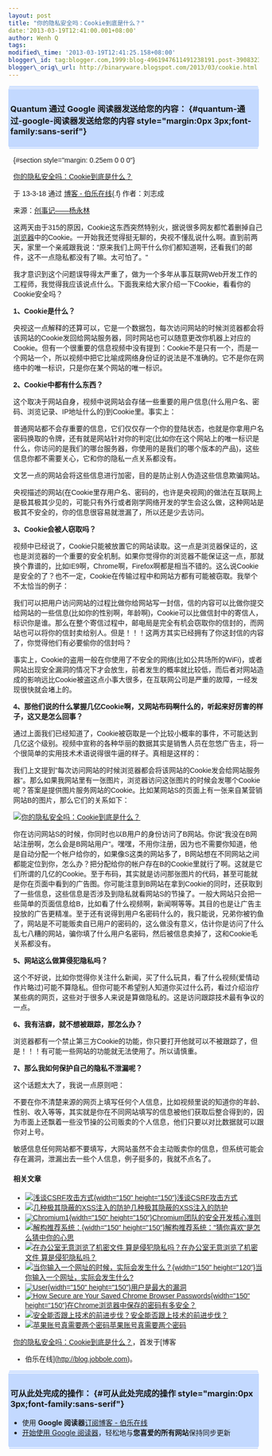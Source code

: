 ```yaml
--- 
layout: post 
title: "你的隐私安全吗：Cookie到底是什么？" 
date:'2013-03-19T12:41:00.001+08:00' 
author: Wenh Q
tags:
modified\_time: '2013-03-19T12:41:25.158+08:00' 
blogger\_id: tag:blogger.com,1999:blog-4961947611491238191.post-39083230901481128
blogger\_orig\_url: http://binaryware.blogspot.com/2013/03/cookie.html
---
```

<div
style="margin: 0px 2px; padding-top: 1px;    background-color: #c3d9ff; font-size: 1px !important;    line-height: 0px !important;">

 

</div>

<div
style="margin: 0px 1px; padding-top: 1px;    background-color: #c3d9ff; font-size: 1px !important;    line-height: 0px !important;">

 

</div>

<div style="padding: 4px; background-color: #c3d9ff;">

### Quantum 通过 Google 阅读器发送给您的内容： {#quantum-通过-google-阅读器发送给您的内容 style="margin:0px 3px;font-family:sans-serif"}

</div>

<div
style="margin: 0px 1px; padding-top: 1px;    background-color: #c3d9ff; font-size: 1px !important;    line-height: 0px !important;">

 

</div>

<div
style="margin: 0px 2px; padding-top: 1px;    background-color: #c3d9ff; font-size: 1px !important;    line-height: 0px !important;">

 

</div>

<div
style="font-family:sans-serif;overflow:auto;width:100%;margin: 0px 10px">

 {#section style="margin: 0.25em 0 0 0"}

<div>

[你的隐私安全吗：Cookie到底是什么？](http://blog.jobbole.com/36154/?utm_source=rss&utm_medium=rss&utm_campaign=%25e4%25bd%25a0%25e7%259a%2584%25e9%259a%2590%25e7%25a7%2581%25e5%25ae%2589%25e5%2585%25a8%25e5%2590%2597%25ef%25bc%259acookie%25e5%2588%25b0%25e5%25ba%2595%25e6%2598%25af%25e4%25bb%2580%25e4%25b9%2588%25ef%25bc%259f)

</div>

<div style="margin-bottom: 0.5em">

于 13-3-18 通过 [博客 - 伯乐在线](http://blog.jobbole.com){.f}
作者：刘志成

</div>



来源：[创事记——杨永林](http://tech.sina.com.cn/i/csj/2013-03-18/19428157177.shtml)

这两天由于315的原因，Cookie这东西突然特别火，据说很多网友都忙着删掉自己<span>[浏览器](http://blog.jobbole.com/12749/ "浏览器")</span>中的Cookie。一开始我还觉得挺无聊的，央视不懂乱说什么啊。直到前两天，家里一个亲戚跟我说："原来我们上网干什么你们都知道啊，还看我们的邮件，这不一点隐私都没有了嘛。太可怕了。"

我才意识到这个问题误导得太严重了，做为一个多年从事互联网Web开发工作的工程师，我觉得我应该说点什么。下面我来给大家介绍一下Cookie，看看你的Cookie安全吗？

**1、Cookie是什么？**

央视这一点解释的还算可以，它是一个数据包，每次访问网站的时候浏览器都会将该网站的Cookie发回给网站服务器，同时网站也可以随意更改你机器上对应的Cookie。但有一个很重要的信息视频中没有提到：Cookie不是只有一个，而是一个网站一个，所以视频中把它比喻成网络身份证的说法是不准确的。它不是你在网络中的唯一标识，只是你在某个网站的唯一标识。

**2、Cookie中都有什么东西？**

这个取决于网站自身，视频中说网站会存储一些重要的用户信息(什么用户名、密码、浏览记录、IP地址什么的)到Cookie里。事实上：

普通网站都不会存重要的信息，它们仅仅存一个你的登陆状态，也就是你拿用户名密码换取的令牌，还有就是网站针对你的判定(比如你在这个网站上的唯一标识是什么，你访问的是我们的哪台服务器，你使用的是我们的哪个版本的产品)，这些信息你都不需要关心，它和你的隐私一点关系都没有。

文艺一点的网站会将这些信息进行加密，目的是防止别人伪造这些信息欺骗网站。

央视描述的网站(在Cookie里存用户名、密码的，也许是央视网)的做法在互联网上是极其极其少见的，可能只有外行或者刚学网络开发的学生会这么做，这种网站是极其不安全的，你的信息很容易就泄漏了，所以还是少去访问。

**3、Cookie会被人窃取吗？**

视频中已经说了，Cookie只能被放置它的网站读取。这一点是浏览器保证的，这也是浏览器的一个重要的安全机制。如果你觉得你的浏览器不能保证这一点，那就换个靠谱的，比如IE9啊，Chrome啊，Firefox啊都是相当不错的。这么说Cookie是安全的了？也不一定，Cookie在传输过程中和网站方都有可能被窃取。我举个不太恰当的例子：

我们可以把用户访问网站的过程比做你给网站写一封信，信的内容可以比做你提交给网站的一些信息(比如你的性别啊，年龄啊)，Cookie可以比做信封中的寄信人，标识你是谁。那么在整个寄信过程中，邮电局是完全有机会窃取你的信封的，而网站也可以将你的信封卖给别人。但是！！！这两方其实已经拥有了你这封信的内容了，你觉得他们有必要偷你的信封吗？

事实上，Cookie的盗用一般在你使用了不安全的网络(比如公共场所的WiFi)，或者网站出现安全漏洞的情况下才会放生，前者发生的概率就比较低，而后者对网站造成的影响远比Cookie被盗这点小事大很多，在互联网公司是严重的故障，一经发现很快就会堵上的。

**4、那他们说的什么掌握几亿Cookie啊，又网站布码啊什么的，听起来好厉害的样子，这又是怎么回事？**

通过上面我们已经知道了，Cookie被窃取是一个比较小概率的事件，不可能达到几亿这个级别。视频中宣称的各种华丽的数据其实是销售人员在忽悠广告主，将一个很简单的实用技术术语说得很牛逼的样子。真相是这样的：

我们上文提到"每次访问网站的时候浏览器都会将该网站的Cookie发会给网站服务器"。那么如果我网站里有一张图片，浏览器访问这张图片的时候会发哪个Cookie呢？答案是提供图片服务网站的Cookie。比如某网站S的页面上有一张来自某营销网站B的图片，那么它们的关系如下：

<div>

[![你的隐私安全吗：Cookie到底是什么？](http://blog.jobbole.com/wp-content/uploads/2013/03/truth-of-cookie.png "你的隐私安全吗：Cookie到底是什么？")](http://blog.jobbole.com/wp-content/uploads/2013/03/truth-of-cookie.png "你的隐私安全吗：Cookie到底是什么？")

</div>

你在访问网站S的时候，你同时也以B用户的身份访问了B网站。你说"我没在B网站注册啊，怎么会是B网站用户"。嘿嘿，不用你注册，因为也不需要你知道，他是自动分配一个帐户给你的，如果像S这类的网站多了，B网站想在不同网站之间都能定位到你，怎么办？把分配给你的帐户存在B的Cookie里就行了啊。这就是它们所谓的几亿的Cookie。至于布码，其实就是访问那张图片的代码，甚至可能就是你在页面中看到的广告图。你可能注意到B网站在拿到Cookie的同时，还获取到了一些信息，这些信息是否涉及到隐私就看网站S的节操了。一般大网站只会把一些简单的页面信息给B，比如看了什么视频啊，新闻啊等等。其目的也是让广告主投放的广告更精准。至于还有说得到用户名密码什么的，我只能说，兄弟你被钓鱼了，网站是不可能贩卖自已用户的密码的，这么做没有意义，估计你是访问了什么乱七八糟的网站，骗你填了什么用户名密码，然后被信息卖掉了，这和Cookie毛关系都没有。

**5、网站这么做算侵犯隐私吗？**

这个不好说，比如你觉得你关注什么新闻，买了什么玩具，看了什么视频(爱情动作片略过)可能不算隐私。但你可能不希望别人知道你买过什么药，看过介绍治疗某些病的网页，这些对于很多人来说是算做隐私的。这是访问跟踪技术最有争议的一点。

**6、我有洁癖，就不想被跟踪，那怎么办？**

浏览器都有一个禁止第三方Cookie的功能，你只要打开他就可以不被跟踪了，但是！！！有可能一些网站的功能就无法使用了。所以请慎重。

**7、那么我如何保护自己的隐私不泄漏呢？**

这个话题太大了，我说一点原则吧：

不要在你不清楚来源的网页上填写任何个人信息，比如视频里说的知道你的年龄、性别、收入等等，其实就是你在不同网站填写的信息被他们获取后整合得到的，因为市面上还飘着一些没节操的公司贩卖的个人信息，他们只要以对比数据就可以跟你对上号。

敏感信息任何网站都不要填写，大网站虽然不会主动贩卖你的信息，但系统可能会存在漏洞，泄漏出去一些个人信息，例子挺多的，我就不点名了。

#### 相关文章

-   [![浅谈CSRF攻击方式](http://blog.jobbole.com/wp-content/uploads/2012/07/2009040916453171-150x150.jpg){width="150"
    height="150"}](http://blog.jobbole.com/23911/)[浅谈CSRF攻击方式](http://blog.jobbole.com/23911/)
-   [![几种极其隐蔽的XSS注入的防护](http://blog.jobbole.com/wp-content/uploads/2013/02/XSS-Cross-Site-Script-Execution1-150x150.jpg)](http://blog.jobbole.com/26064/)[几种极其隐蔽的XSS注入的防护](http://blog.jobbole.com/26064/)
-   [![Chromium1](http://blog.jobbole.com/wp-content/uploads/2012/04/Chromium1-150x150.jpg){width="150"
    height="150"}](http://blog.jobbole.com/16670/)[Chromium团队的安全开发核心准则](http://blog.jobbole.com/16670/)
-   [![解构推荐系统：](http://blog.jobbole.com/wp-content/uploads/2012/11/angd2e-150x150.jpg){width="150"
    height="150"}](http://blog.jobbole.com/30647/)[解构推荐系统："猜你喜欢"是怎么猜中你的心思](http://blog.jobbole.com/30647/)
-   [![在办公室无意浏览了机密文件
    算是侵犯隐私吗？](http://blog.jobbole.com/wp-content/plugins/wordpress-23-related-posts-plugin/static/thumbs/15.jpg)](http://blog.jobbole.com/81/)[在办公室无意浏览了机密文件
    算是侵犯隐私吗？](http://blog.jobbole.com/81/)
-   [![当你输入一个网址的时候，实际会发生什么？](http://blog.jobbole.com/wp-content/uploads/2013/02/image12-150x120.png){width="150"
    height="120"}](http://blog.jobbole.com/33951/)[当你输入一个网址，实际会发生什么?](http://blog.jobbole.com/33951/)
-   [![User](http://blog.jobbole.com/wp-content/uploads/2012/02/User-150x150.png){width="150"
    height="150"}](http://blog.jobbole.com/13258/)[用户是最大的漏洞](http://blog.jobbole.com/13258/)
-   [![How Secure are Your Saved Chrome Browser
    Passwords](http://blog.jobbole.com/wp-content/uploads/2012/12/How-Secure-are-Your-Saved-Chrome-Browser-Passwords-1-150x150.jpg){width="150"
    height="150"}](http://blog.jobbole.com/30922/)[在Chrome浏览器中保存的密码有多安全？](http://blog.jobbole.com/30922/)
-   [![安全能否跟上技术的前进步伐？](http://blog.jobbole.com/wp-content/uploads/2012/05/Security-logo.jpg)](http://blog.jobbole.com/18048/)[安全能否跟上技术的前进步伐？](http://blog.jobbole.com/18048/)
-   [![苹果账号真需要两个密码](http://blog.jobbole.com/wp-content/uploads/2013/02/security-150x150.png)](http://blog.jobbole.com/31217/)[苹果账号真需要两个密码](http://blog.jobbole.com/31217/)

[你的隐私安全吗：Cookie到底是什么？](http://blog.jobbole.com/36154/)，首发于[博客
- 伯乐在线](http://blog.jobbole.com)。

</div>



<div
style="margin: 0px 2px; padding-top: 1px;    background-color: #c3d9ff; font-size: 1px !important;    line-height: 0px !important;">

 

</div>

<div
style="margin: 0px 1px; padding-top: 1px;    background-color: #c3d9ff; font-size: 1px !important;    line-height: 0px !important;">

 

</div>

<div style="padding: 4px; background-color: #c3d9ff;">

### 可从此处完成的操作： {#可从此处完成的操作 style="margin:0px 3px;font-family:sans-serif"}

-   使用 **Google 阅读器**[订阅博客 -
    伯乐在线](http://www.google.com/reader/view/feed%2Fhttp%3A%2F%2Fblog.jobbole.com%2Ffeed%2F?source=email)
-   [开始使用 Google
    阅读器](http://www.google.com/reader/?source=email)，轻松地与**您喜爱的所有网站**保持同步更新

</div>

<div
style="margin: 0px 1px; padding-top: 1px;    background-color: #c3d9ff; font-size: 1px !important;    line-height: 0px !important;">

 

</div>

<div
style="margin: 0px 2px; padding-top: 1px;    background-color: #c3d9ff; font-size: 1px !important;    line-height: 0px !important;">

 

</div>
